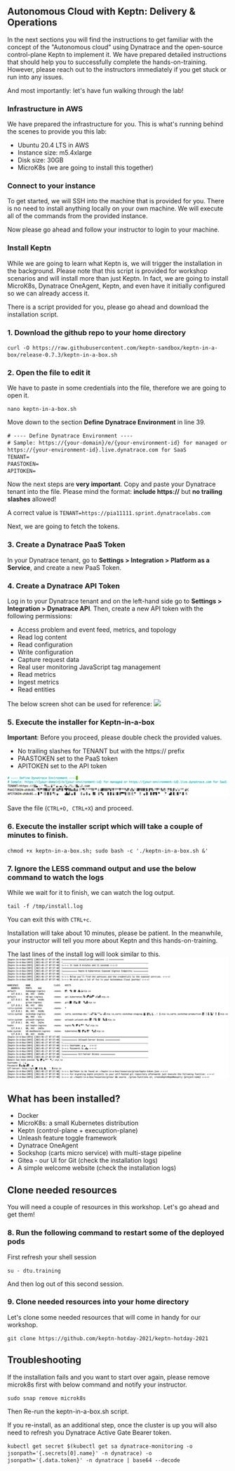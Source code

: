 ## Autonomous Cloud with Keptn: Delivery & Operations 


In the next sections you will find the instructions to get familiar with the concept of the "Autonomous cloud" using Dynatrace and the open-source control-plane Keptn to implement it. 
We have prepared detailed instructions that should help you to successfully complete the hands-on-training. However, please reach out to the instructors immediately if you get stuck or run into any issues.

And most importantly: let's have fun walking through the lab!

### Infrastructure in AWS

We have prepared the infrastructure for you. This is what's running behind the scenes to provide you this lab:
- Ubuntu 20.4 LTS in AWS
- Instance size: m5.4xlarge
- Disk size: 30GB
- MicroK8s (we are going to install this together)

### Connect to your instance

To get started, we will SSH into the machine that is provided for you. There is no need to install anything locally on your own machine. We will execute all of the commands from the provided instance.

Now please go ahead and follow your instructor to login to your machine.

### Install Keptn

While we are going to learn what Keptn is, we will trigger the installation in the background. Please note that this script is provided for workshop scenarios and will install more than just Keptn.
In fact, we are going to install MicroK8s, Dynatrace OneAgent, Keptn, and even have it initially configured so we can already access it. 

There is a script provided for you, please go ahead and download the installation script.

### 1. Download the github repo to your home directory
```
curl -O https://raw.githubusercontent.com/keptn-sandbox/keptn-in-a-box/release-0.7.3/keptn-in-a-box.sh
```
### 2. Open the file to edit it
We have to paste in some credentials into the file, therefore we are going to open it.

```
nano keptn-in-a-box.sh
```

Move down to the section **Define Dynatrace Environment** in line 39.
```
# ---- Define Dynatrace Environment ----
# Sample: https://{your-domain}/e/{your-environment-id} for managed or https://{your-environment-id}.live.dynatrace.com for SaaS
TENANT=
PAASTOKEN=
APITOKEN=
```

Now the next steps are **very important**.
Copy and paste your Dynatrace tenant into the file. Please mind the format: **include https://** but **no trailing slashes** allowed!

A correct value is `TENANT=https://pia11111.sprint.dynatracelabs.com`

Next, we are going to fetch the tokens.



### 3. Create a Dynatrace PaaS Token

In your Dynatrace tenant, go to **Settings > Integration > Platform as a Service**, and create a new PaaS Token.



### 4. Create a Dynatrace API Token

Log in to your Dynatrace tenant and on the left-hand side go to **Settings > Integration > Dynatrace API**. 
Then, create a new API token with the following permissions:

* Access problem and event feed, metrics, and topology
* Read log content
* Read configuration
* Write configuration
* Capture request data
* Real user monitoring JavaScript tag management
* Read metrics
* Ingest metrics
* Read entities

The below screen shot can be used for reference:
![](https://tutorials.keptn.sh/tutorials/keptn-in-a-box-07/img/5052ffbd6ab534f1.png)


### 5. Execute the installer for Keptn-in-a-box

**Important**: Before you proceed, please double check the provided values.
- No trailing slashes for TENANT but with the https:// prefix
- PAASTOKEN set to the PaaS token
- APITOKEN set to the API token

![dt-tokens](../../assets/images/dt-tokens.png)

Save the file (`CTRL+O, CTRL+X`) and proceed.

### 6. Execute the installer script which will take a couple of minutes to finish.
```
chmod +x keptn-in-a-box.sh; sudo bash -c './keptn-in-a-box.sh &'
```
### 7. Ignore the LESS command output and use the below command to watch the logs

While we wait for it to finish, we can watch the log output.
```
tail -f /tmp/install.log
```

You can exit this with `CTRL+c`.

Installation will take about 10 minutes, please be patient.
In the meanwhile, your instructor will tell you more about Keptn and this hands-on-training.

The last lines of the install log will look similar to this.
![installation-complete](../../assets/images/installation-complete.png)


## What has been installed?

- Docker
- MicroK8s: a small Kubernetes distribution
- Keptn (control-plane + execuption-plane)
- Unleash feature toggle framework
- Dynatrace OneAgent
- Sockshop (carts micro service) with multi-stage pipeline
- Gitea - our UI for Git (check the installation logs)
- A simple welcome website (check the installation logs)

## Clone needed resources

You will need a couple of resources in this workshop. Let's go ahead and get them!

### 8. Run the following command to restart some of the deployed pods
First refresh your shell session 
```
su - dtu.training
```
And then log out of this second session. 

### 9. Clone needed resources into your home directory

Let's clone some needed resources that will come in handy for our workshop.

```
git clone https://github.com/keptn-hotday-2021/keptn-hotday-2021
```

## Troubleshooting

If the installation fails and you want to start over again, please remove microk8s first with below command and notify your instructor.
```
sudo snap remove microk8s
```

Then Re-run the keptn-in-a-box.sh script.

If you re-install, as an additional step, once the cluster is up you will also need to refresh you Dynatrace Active Gate Bearer token. 
```
kubectl get secret $(kubectl get sa dynatrace-monitoring -o jsonpath='{.secrets[0].name}' -n dynatrace) -o jsonpath='{.data.token}' -n dynatrace | base64 --decode
```